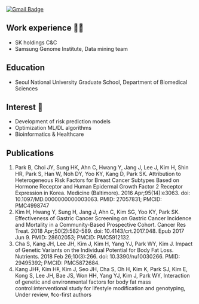 [![Gmail Badge](https://img.shields.io/badge/Gmail-d14836?style=flat-square&logo=Gmail&logoColor=white&link=mailto:work.wonniey@gmail.com)](mailto:work.wonniey@gmail.com)

## Work experience 🤹‍♀️
- SK holdings C&C
- Samsung Genome Institute, Data mining team


## Education
- Seoul National University Graduate School, Department of Biomedical Sciences


## Interest 👀
- Development of risk prediction models
- Optimization ML/DL algorithms
- Bioinformatics & Healthcare


## Publications
1.	Park B, Choi JY, Sung HK, Ahn C, Hwang Y, Jang J, Lee J, Kim H, Shin HR, Park S, Han W, Noh DY, Yoo KY, Kang D, Park SK. Attribution to Heterogeneous Risk Factors for Breast Cancer Subtypes Based on Hormone Receptor and Human Epidermal Growth Factor 2 Receptor Expression in Korea. Medicine (Baltimore). 2016 Apr;95(14):e3063. doi: 10.1097/MD.0000000000003063. PMID: 27057831; PMCID: PMC4998747
2.	Kim H, Hwang Y, Sung H, Jang J, Ahn C, Kim SG, Yoo KY, Park SK. Effectiveness of Gastric Cancer Screening on Gastric Cancer Incidence and Mortality in a Community-Based Prospective Cohort. Cancer Res Treat. 2018 Apr;50(2):582-589. doi: 10.4143/crt.2017.048. Epub 2017 Jun 9. PMID: 28602053; PMCID: PMC5912132.
3.	Cha S, Kang JH, Lee JH, Kim J, Kim H, Yang YJ, Park WY, Kim J. Impact of Genetic Variants on the Individual Potential for Body Fat Loss. Nutrients. 2018 Feb 26;10(3):266. doi: 10.3390/nu10030266. PMID: 29495392; PMCID: PMC5872684.
4.	Kang JH‡, Kim H‡, Kim J, Seo JH, Cha S, Oh H, Kim K, Park SJ, Kim E, Kong S, Lee JH, Bae JS, Won HH, Yang YJ, Kim J, Park WY, Interaction of genetic and environmental factors for body fat mass control:interventional study for lifestyle modification and genotyping, Under review, ‡co-first authors


<!--
**heewonkim-git/heewonkim-git** is a ✨ _special_ ✨ repository because its `README.md` (this file) appears on your GitHub profile.

Here are some ideas to get you started:

- 🔭 I’m currently working on ...
- 🌱 I’m currently learning ...
- 👯 I’m looking to collaborate on ...
- 🤔 I’m looking for help with ...
- 💬 Ask me about ...
- 📫 How to reach me: ...
- 😄 Pronouns: ...
- ⚡ Fun fact: ...
-->
